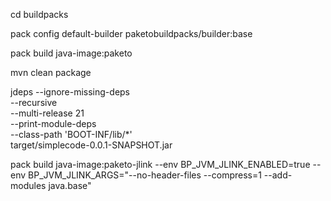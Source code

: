 cd buildpacks 

pack config default-builder paketobuildpacks/builder:base

pack build java-image:paketo

mvn clean package

jdeps --ignore-missing-deps \
    --recursive  \
    --multi-release 21  \
    --print-module-deps  \
    --class-path 'BOOT-INF/lib/*'  \
    target/simplecode-0.0.1-SNAPSHOT.jar

pack build java-image:paketo-jlink --env BP_JVM_JLINK_ENABLED=true --env BP_JVM_JLINK_ARGS="--no-header-files --compress=1 --add-modules java.base"
